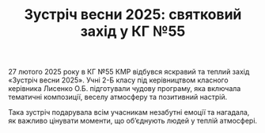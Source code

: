 ﻿---
title: "Зустріч весни 2025: святковий захід у КГ №55"
---

27 лютого 2025 року в КГ №55 КМР відбувся яскравий та теплий захід «Зустріч весни 2025». Учні 2-Б класу під керівництвом класного керівника Лисенко О.Б.  підготували чудову програму, яка включала тематичні композиції, веселу атмосферу та позитивний настрій.

Така зустріч подарувала всім учасникам незабутні емоції та нагадала, як важливо цінувати моменти, що об’єднують людей у теплій атмосфері.

<slideshow />